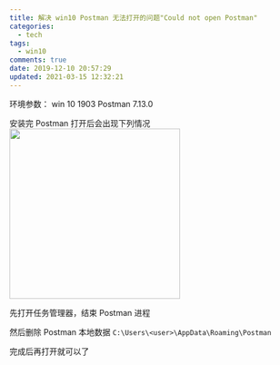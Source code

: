 ```yaml
---
title: 解决 win10 Postman 无法打开的问题"Could not open Postman"
categories:
  - tech
tags:
  - win10
comments: true
date: 2019-12-10 20:57:29
updated: 2021-03-15 12:32:21
---
```

环境参数：
win 10 1903
Postman 7.13.0

安装完 Postman 打开后会出现下列情况
<img src="https://i.loli.net/2019/12/10/c9Q2EyGLZAWIPaD.png" width=300 >

先打开任务管理器，结束 Postman 进程

然后删除 Postman 本地数据
`C:\Users\<user>\AppData\Roaming\Postman`

完成后再打开就可以了